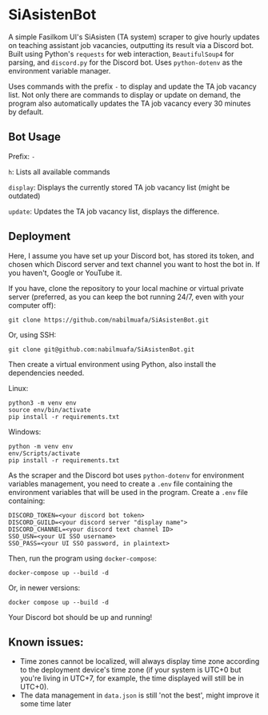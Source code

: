 # SiAsistenBot

A simple Fasilkom UI's SiAsisten (TA system) scraper to give hourly updates on teaching assistant job vacancies, outputting its result via a Discord bot. Built using Python's `requests` for web interaction, `BeautifulSoup4` for parsing, and `discord.py` for the Discord bot. Uses `python-dotenv` as the environment variable manager.

Uses commands with the prefix `-` to display and update the TA job vacancy list. Not only there are commands to display or update on demand, the program also automatically updates the TA job vacancy every 30 minutes by default.

## Bot Usage

Prefix: `-`

`h`: Lists all available commands

`display`: Displays the currently stored TA job vacancy list (might be outdated)

`update`: Updates the TA job vacancy list, displays the difference.

## Deployment

Here, I assume you have set up your Discord bot, has stored its token, and chosen which Discord server and text channel you want to host the bot in. If you haven't, Google or YouTube it.

If you have, clone the repository to your local machine or virtual private server (preferred, as you can keep the bot running 24/7, even with your computer off):

```
git clone https://github.com/nabilmuafa/SiAsistenBot.git
```

Or, using SSH:

```
git clone git@github.com:nabilmuafa/SiAsistenBot.git
```

Then create a virtual environment using Python, also install the dependencies needed.

Linux:

```
python3 -m venv env
source env/bin/activate
pip install -r requirements.txt
```

Windows:

```
python -m venv env
env/Scripts/activate
pip install -r requirements.txt
```

As the scraper and the Discord bot uses `python-dotenv` for environment variables management, you need to create a `.env` file containing the environment variables that will be used in the program. Create a `.env` file containing:

```
DISCORD_TOKEN=<your discord bot token>
DISCORD_GUILD=<your discord server "display name">
DISCORD_CHANNEL=<your discord text channel ID>
SSO_USN=<your UI SSO username>
SSO_PASS=<your UI SSO password, in plaintext>
```

Then, run the program using `docker-compose`:

```
docker-compose up --build -d
```

Or, in newer versions:

```
docker compose up --build -d
```

Your Discord bot should be up and running!

## Known issues:

- Time zones cannot be localized, will always display time zone according to the deployment device's time zone (if your system is UTC+0 but you're living in UTC+7, for example, the time displayed will still be in UTC+0).
- The data management in `data.json` is still 'not the best', might improve it some time later
